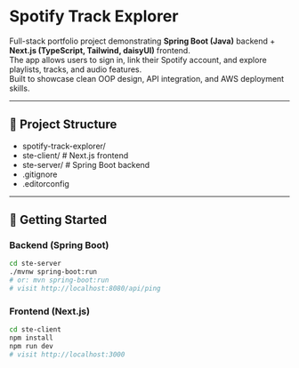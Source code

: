 # Spotify Track Explorer

Full-stack portfolio project demonstrating **Spring Boot (Java)** backend + **Next.js (TypeScript, Tailwind, daisyUI)** frontend.  
The app allows users to sign in, link their Spotify account, and explore playlists, tracks, and audio features.  
Built to showcase clean OOP design, API integration, and AWS deployment skills.

---

## 📂 Project Structure

- spotify-track-explorer/
- ste-client/   # Next.js frontend
- ste-server/   # Spring Boot backend
- .gitignore
- .editorconfig

---

## 🚀 Getting Started

### Backend (Spring Boot)
```bash
cd ste-server
./mvnw spring-boot:run
# or: mvn spring-boot:run
# visit http://localhost:8080/api/ping
```

### Frontend (Next.js)
```bash
cd ste-client
npm install
npm run dev
# visit http://localhost:3000
```
